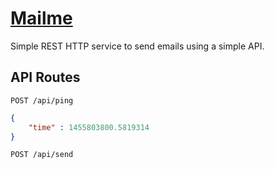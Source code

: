 # [Mailme](http://mailme.hive.pt)

Simple REST HTTP service to send emails using a simple API.

## API Routes

`POST /api/ping`

```json
{
    "time" : 1455803800.5819314
}
```

`POST /api/send`
